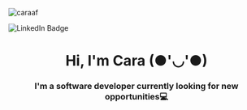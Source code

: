 ![caraaf](https://github.com/caraaf/caraaf/assets/137832995/56491abb-c9e0-4da3-b00c-b752c645a145)
<div id="badges" 
  <a href="https://www.linkedin.com/in/carakolehmainen/">
    <img src="https://img.shields.io/badge/LinkedIn-blue?style=for-the-badge&logo=linkedin&logoColor=white" alt="LinkedIn Badge"/>
  </a>
</div>
<h1 align="center"> Hi, I'm Cara (●'◡'●) </h1>

<h3 align="center"> I'm a software developer currently looking for new opportunities💻 </h3>


